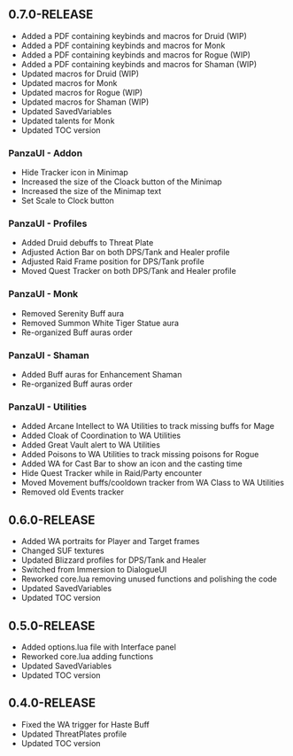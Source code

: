 ## 0.7.0-RELEASE

* Added a PDF containing keybinds and macros for Druid (WIP)
* Added a PDF containing keybinds and macros for Monk
* Added a PDF containing keybinds and macros for Rogue (WIP)
* Added a PDF containing keybinds and macros for Shaman (WIP)
* Updated macros for Druid (WIP)
* Updated macros for Monk
* Updated macros for Rogue (WIP)
* Updated macros for Shaman (WIP)
* Updated SavedVariables
* Updated talents for Monk
* Updated TOC version

### PanzaUI - Addon

* Hide Tracker icon in Minimap
* Increased the size of the Cloack button of the Minimap
* Increased the size of the Minimap text
* Set Scale to Clock button

### PanzaUI - Profiles

* Added Druid debuffs to Threat Plate
* Adjusted Action Bar on both DPS/Tank and Healer profile
* Adjusted Raid Frame position for DPS/Tank profile
* Moved Quest Tracker on both DPS/Tank and Healer profile

### PanzaUI - Monk
* Removed Serenity Buff aura
* Removed Summon White Tiger Statue aura
* Re-organized Buff auras order

### PanzaUI - Shaman
* Added Buff auras for Enhancement Shaman
* Re-organized Buff auras order

### PanzaUI - Utilities

* Added Arcane Intellect to WA Utilities to track missing buffs for Mage
* Added Cloak of Coordination to WA Utilities
* Added Great Vault alert to WA Utilities
* Added Poisons to WA Utilities to track missing poisons for Rogue
* Added WA for Cast Bar to show an icon and the casting time
* Hide Quest Tracker while in Raid/Party encounter
* Moved Movement buffs/cooldown tracker from WA Class to WA Utilities
* Removed old Events tracker



## 0.6.0-RELEASE

* Added WA portraits for Player and Target frames
* Changed SUF textures
* Updated Blizzard profiles for DPS/Tank and Healer
* Switched from Immersion to DialogueUI
* Reworked core.lua removing unused functions and polishing the code
* Updated SavedVariables
* Updated TOC version

## 0.5.0-RELEASE

* Added options.lua file with Interface panel
* Reworked core.lua adding functions
* Updated SavedVariables
* Updated TOC version

## 0.4.0-RELEASE

* Fixed the WA trigger for Haste Buff
* Updated ThreatPlates profile
* Updated TOC version
